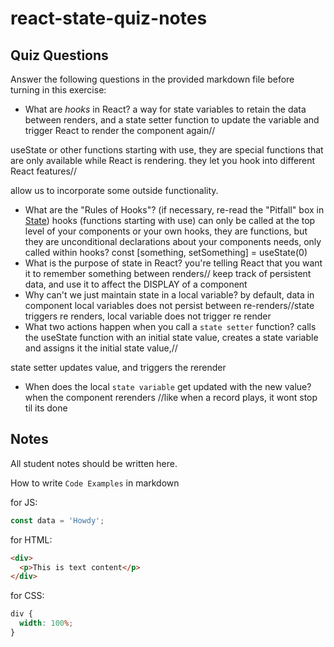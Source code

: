 # react-state-quiz-notes

## Quiz Questions

Answer the following questions in the provided markdown file before turning in this exercise:

- What are _hooks_ in React?
  a way for state variables to retain the data between renders, and a state setter function to update the variable and trigger React to render the component again//

useState or other functions starting with use, they are special functions that are only available while React is rendering. they let you hook into different React features//

allow us to incorporate some outside functionality.

- What are the "Rules of Hooks"? (if necessary, re-read the "Pitfall" box in [State](https://react.dev/learn/state-a-components-memory))
  hooks (functions starting with use) can only be called at the top level of your components or your own hooks, they are functions, but they are unconditional declarations about your components needs, only called within hooks?
  const [something, setSomething] = useState(0)
- What is the purpose of state in React?
  you're telling React that you want it to remember something between renders//
  keep track of persistent data, and use it to affect the DISPLAY of a component
- Why can't we just maintain state in a local variable?
  by default, data in component local variables does not persist between re-renders//state triggers re renders, local variable does not trigger re render
- What two actions happen when you call a `state setter` function?
  calls the useState function with an initial state value, creates a state variable and assigns it the initial state value,//

state setter updates value, and triggers the rerender

- When does the local `state variable` get updated with the new value?
  when the component rerenders //like when a record plays, it wont stop til its done

## Notes

All student notes should be written here.

How to write `Code Examples` in markdown

for JS:

```javascript
const data = 'Howdy';
```

for HTML:

```html
<div>
  <p>This is text content</p>
</div>
```

for CSS:

```css
div {
  width: 100%;
}
```
